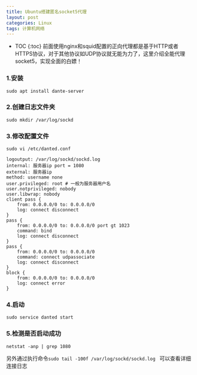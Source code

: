 ```yaml
---
title: Ubuntu搭建匿名socket5代理
layout: post
categories: Linux
tags: 计算机网络
---
```

* TOC
{:toc}
前面使用nginx和squid配置的正向代理都是基于HTTP或者HTTPS协议，对于其他协议如UDP协议就无能为力了，这里介绍全能代理socket5，实现全面的白嫖！
<!-- more --> 

### 1.安装 

`sudo apt install dante-server`

### 2.创建日志文件夹

`sudo mkdir /var/log/sockd`

### 3.修改配置文件 

`sudo vi /etc/danted.conf`

```
logoutput: /var/log/sockd/sockd.log
internal: 服务器ip port = 1080
external: 服务器ip
method: username none
user.privileged: root # 一般为服务器用户名
user.notprivileged: nobody
user.libwrap: nobody
client pass {
    from: 0.0.0.0/0 to: 0.0.0.0/0
    log: connect disconnect
}
pass {
    from: 0.0.0.0/0 to: 0.0.0.0/0 port gt 1023
    command: bind
    log: connect disconnect
}
pass {
    from: 0.0.0.0/0 to: 0.0.0.0/0
    command: connect udpassociate
    log: connect disconnect
}
block {
    from: 0.0.0.0/0 to: 0.0.0.0/0
    log: connect error
}
```

### 4.启动

`sudo service danted start`

### 5.检测是否启动成功 

`netstat -anp | grep 1080`

另外通过执行命令`sudo tail -100f /var/log/sockd/sockd.log ` 可以查看详细连接日志